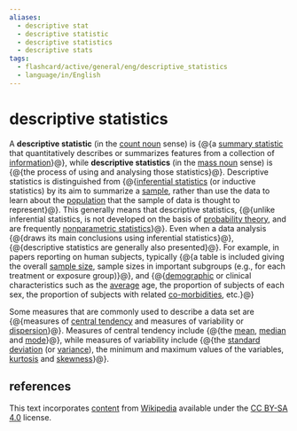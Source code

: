 ```yaml
---
aliases:
  - descriptive stat
  - descriptive statistic
  - descriptive statistics
  - descriptive stats
tags:
  - flashcard/active/general/eng/descriptive_statistics
  - language/in/English
---
```


# descriptive statistics

A __descriptive statistic__ (in the [count noun](count%20noun.md) sense) is {@{a [summary statistic](summary%20statistics.md) that quantitatively describes or summarizes features from a collection of [information](information.md)}@}, while __descriptive statistics__ (in the [mass noun](mass%20noun.md) sense) is {@{the process of using and analysing those statistics}@}. Descriptive statistics is distinguished from {@{[inferential statistics](statistical%20inference.md) (or inductive statistics) by its aim to summarize a [sample](sampling%20(statistics).md), rather than use the data to learn about the [population](statistical%20population.md) that the sample of data is thought to represent}@}. This generally means that descriptive statistics, {@{unlike inferential statistics, is not developed on the basis of [probability theory](probability%20theory.md), and are frequently [nonparametric statistics](nonparametric%20statistics.md)}@}. Even when a data analysis {@{draws its main conclusions using inferential statistics}@}, {@{descriptive statistics are generally also presented}@}. For example, in papers reporting on human subjects, typically {@{a table is included giving the overall [sample size](sample%20size%20determination.md), sample sizes in important subgroups (e.g., for each treatment or exposure group)}@}, and {@{[demographic](demography.md) or clinical characteristics such as the [average](average.md) age, the proportion of subjects of each sex, the proportion of subjects with related [co-morbidities](comorbidity.md), etc.}@} <!--SR:!2027-12-20,918,330!2027-07-03,777,330!2028-03-18,974,330!2027-08-05,754,290!2028-06-30,1021,310!2028-05-15,1051,350!2026-05-06,456,310!2025-12-15,312,290-->

Some measures that are commonly used to describe a data set are {@{measures of [central tendency](central%20tendency.md) and measures of variability or [dispersion](statistical%20dispersion.md)}@}. Measures of central tendency include {@{the [mean](mean.md), [median](median.md) and [mode](mode%20(statistics).md)}@}, while measures of variability include {@{the [standard deviation](standard%20deviation.md) (or [variance](variance.md)), the minimum and maximum values of the variables, [kurtosis](kurtosis.md) and [skewness](skewness.md)}@}. <!--SR:!2028-05-22,1056,350!2028-07-06,1091,350!2026-09-27,551,310-->

## references

This text incorporates [content](https://en.wikipedia.org/wiki/descriptive_statistics) from [Wikipedia](Wikipedia.md) available under the [CC BY-SA 4.0](https://creativecommons.org/licenses/by-sa/4.0/) license.
